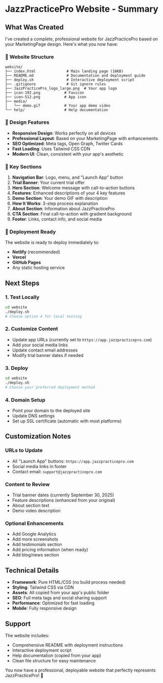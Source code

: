 # JazzPracticePro Website - Summary

## What Was Created

I've created a complete, professional website for JazzPracticePro based on your MarketingPage design. Here's what you now have:

### 📁 Website Structure

```
website/
├── index.html              # Main landing page (16KB)
├── README.md               # Documentation and deployment guide
├── deploy.sh               # Interactive deployment script
├── .gitignore              # Git ignore rules
├── JazzPracticePro_logo_large.png  # Your app logo
├── icon-192.png           # Favicon
├── icon-512.png           # App icon
├── media/
│   └── demo.gif           # Your app demo video
└── help/                  # Help documentation
```

### 🎨 Design Features

- **Responsive Design**: Works perfectly on all devices
- **Professional Layout**: Based on your MarketingPage with enhancements
- **SEO Optimized**: Meta tags, Open Graph, Twitter Cards
- **Fast Loading**: Uses Tailwind CSS CDN
- **Modern UI**: Clean, consistent with your app's aesthetic

### 📱 Key Sections

1. **Navigation Bar**: Logo, menu, and "Launch App" button
2. **Trial Banner**: Your current trial offer
3. **Hero Section**: Welcome message with call-to-action buttons
4. **Features**: Enhanced descriptions of your 4 key features
5. **Demo Section**: Your demo GIF with description
6. **How It Works**: 3-step process explanation
7. **About Section**: Information about JazzPracticePro
8. **CTA Section**: Final call-to-action with gradient background
9. **Footer**: Links, contact info, and social media

### 🚀 Deployment Ready

The website is ready to deploy immediately to:

- **Netlify** (recommended)
- **Vercel**
- **GitHub Pages**
- Any static hosting service

## Next Steps

### 1. Test Locally

```bash
cd website
./deploy.sh
# Choose option 4 for local testing
```

### 2. Customize Content

- Update app URLs (currently set to `https://app.jazzpracticepro.com`)
- Add your social media links
- Update contact email addresses
- Modify trial banner dates if needed

### 3. Deploy

```bash
cd website
./deploy.sh
# Choose your preferred deployment method
```

### 4. Domain Setup

- Point your domain to the deployed site
- Update DNS settings
- Set up SSL certificate (automatic with most platforms)

## Customization Notes

### URLs to Update

- All "Launch App" buttons: `https://app.jazzpracticepro.com`
- Social media links in footer
- Contact email: `support@jazzpracticepro.com`

### Content to Review

- Trial banner dates (currently September 30, 2025)
- Feature descriptions (enhanced from your original)
- About section text
- Demo video description

### Optional Enhancements

- Add Google Analytics
- Add more screenshots
- Add testimonials section
- Add pricing information (when ready)
- Add blog/news section

## Technical Details

- **Framework**: Pure HTML/CSS (no build process needed)
- **Styling**: Tailwind CSS via CDN
- **Assets**: All copied from your app's public folder
- **SEO**: Full meta tags and social sharing support
- **Performance**: Optimized for fast loading
- **Mobile**: Fully responsive design

## Support

The website includes:

- Comprehensive README with deployment instructions
- Interactive deployment script
- Help documentation (copied from your app)
- Clean file structure for easy maintenance

You now have a professional, deployable website that perfectly represents JazzPracticePro! 🎵
